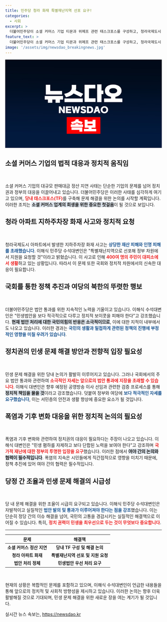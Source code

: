 ```yaml
---
title: 민주당 청라 화재 특별재난지역 선포 요구!
categories:
  - 사회
excerpt: >
  더불어민주당이 소셜 커머스 기업 티몬과 위메프 관련 태스크포스를 구성하고, 청라국제도시 아파트 화재에 대해 특별재난지역 선포를 정부에 건의한다. 한층 심각해진 민생 문제에 대한 민주당의 대응이 주목받고 있다.
feature_text: >
  더불어민주당이 소셜 커머스 기업 티몬과 위메프 관련 태스크포스를 구성하고, 청라국제도시 아파트 화재에 대해 특별재난지역 선포를 정부에 건의한다. 한층 심각해진 민생 문제에 대한 민주당의 대응이 주목받고 있다.
image: '/assets/img/newsdao_breakingnews.jpg'
---
```


<p><img src="/assets/img/newsdao_breakingnews.jpg" alt="cryptoinkorea 속보" /></p>

<h2 data-ke-size="size26">소셜 커머스 기업의 법적 대응과 정치적 움직임</h2>

<p data-ke-size="size16">&nbsp;</p>

<p>소셜 커머스 기업의 대규모 판매대금 정산 지연 사태는 단순한 기업의 문제를 넘어 정치권과 정부의 대응을 이끌어내고 있습니다. 더불어민주당은 이러한 사태를 심각하게 여기고 있으며, <b><span style="color: #ee2323;">당내 태스크포스(TF)</span></b>를 구축해 문제 해결을 위한 논의를 시작할 계획입니다. 이러한 조치는 <b><span style="background-color: #21538527;">소셜 커머스 업계의 회생을 위한 중요한 첫걸음</span></b>이 될 것으로 보입니다.</p>

<h2 data-ke-size="size26">청라 아파트 지하주차장 화재 사고와 정치적 요청</h2>

<p data-ke-size="size16">&nbsp;</p>

<p>청라국제도시 아파트에서 발생한 지하주차장 화재 사고는 <b><span style="color: #1a5490;">상당한 재산 피해와 인명 피해를 초래했습니다</span></b>. 이해식 민주당 수석대변인은 "특별재난지역으로 선포해 정부 차원에서 지원을 요청할 것"이라고 밝혔습니다. 이 사고로 인해 <b><span style="color: #ee2323;">400여 명의 주민이 대피소에서 생활</span></b>하고 있는 상황입니다. 따라서 이 문제 또한 국회와 정치적 차원에서의 신속한 대응이 필요합니다.</p>

<h2 data-ke-size="size26">국회를 통한 정책 추진과 여당의 북한의 뚜렷한 행보</h2>

<p data-ke-size="size16">&nbsp;</p>

<p>더불어민주당은 법안 통과를 위한 지속적인 노력을 기울이고 있습니다. 이해식 수석대변인은 "민생법안을 보다 적극적으로 다루고 정치적 보이콧을 피해야 한다"고 강조했습니다. <b><span style="background-color: #21538527;">현재 법안 처리에 대한 국민의힘의 반응은 소극적이므로</span></b>, 이에 대한 지적이 내부에서도 나오고 있습니다. 이러한 경과는 <b><span style="color: #1a5490;">국민의 생활과 밀접하게 관련된 정책의 진행에 부정적인 영향을 미칠 우려가 있습니다</span></b>.</p>

<h2 data-ke-size="size26">정치권의 민생 문제 해결 방안과 전향적 입장 필요성</h2>

<p data-ke-size="size16">&nbsp;</p>

<p>민생 문제 해결을 위한 당내 논의가 활발히 이루어지고 있습니다. 그러나 국회에서의 주요 법안 통과와 관련하여 <b><span style="color: #ee2323;">소극적인 자세는 앞으로의 법안 통과에 지장을 초래할 수 있습니다</span></b>. 이해식 대변인은 향후 예정된 공영방송 이사 선임과 관련한 검증 프로세스를 통해 <b><span style="background-color: #21538527;">정치적 책임을 물을 것</span></b>이라고 강조했습니다. 덧붙여 정부와 여당에 <b><span style="color: #1a5490;">보다 적극적인 자세를 요구했습니다</span></b>, 이는 서민층의 안전과 생활 향상에 중요한 요소가 될 것입니다.</p>

<h2 data-ke-size="size26">폭염과 기후 변화 대응을 위한 정치적 논의의 필요성</h2>

<p data-ke-size="size16">&nbsp;</p>

<p>폭염과 기후 변화와 관련하여 정치권의 대응이 필요하다는 주장이 나오고 있습니다. 이해식 대변인은 "민생 폄하를 자제하고 보다 단합된 노력을 보여야 한다"고 강조하며 <b><span style="color: #ee2323;">국가적 재난에 대한 정부의 투명한 입장을 요구</span></b>했습니다. 이러한 점에서 <b><span style="background-color: #21538527;">여야 간의 논의와 협력이 필수적입니다</span></b>. 폭염의 지속은 시민들에게 직간접적으로 영향을 미치기 때문에, 정책 추진에 있어 여야 간의 협력은 필수적입니다.</p>

<h2 data-ke-size="size26">당정 간 조율과 민생 문제 해결의 시급성</h2>

<p data-ke-size="size16">&nbsp;</p>

<p>당 내 문제 해결을 위한 조율이 시급히 요구되고 있습니다. 이해식 민주당 수석대변인은 자발적이고 실질적인 <b><span style="color: #1a5490;">법안 발의 및 통과가 이루어져야 한다는 점을 강조</span></b>했습니다. 이는 단순히 정당 간의 이슈 해결을 넘어, 국민의 고통을 경감시키는 실질적인 해결책으로 이어질 수 있습니다. 특히, <b><span style="color: #ee2323;">정치 권력이 민생을 최우선으로 두는 것이 무엇보다 중요합니다</span></b>.</p>

<hr>

<table style="width: 100%; border-collapse: collapse;">
    <thead>
        <tr>
            <th style="text-align: center; height: 17px;"><b>문제</b></th>
            <th style="text-align: center; height: 17px;"><b>해결책</b></th>
        </tr>
    </thead>
    <tbody>
        <tr>
            <td style="text-align: center; height: 17px;"><b>소셜 커머스 정산 지연</b></td>
            <td style="text-align: center; height: 17px;"><b>당내 TF 구성 및 해결 논의</b></td>
        </tr>
        <tr>
            <td style="text-align: center; height: 17px;"><b>청라 아파트 화재</b></td>
            <td style="text-align: center; height: 17px;"><b>특별재난지역 선포 및 지원 요청</b></td>
        </tr>
        <tr>
            <td style="text-align: center; height: 17px;"><b>법안 처리 정체</b></td>
            <td style="text-align: center; height: 17px;"><b>민생법안 우선 처리 요구</b></td>
        </tr>
    </tbody>
</table>

<p data-ke-size="size16">&nbsp;</p>

<p>현재의 상황은 복합적인 문제를 포함하고 있으며, 이해식 수석대변인이 언급한 내용들을 통해 앞으로의 정치적 및 사회적 방향성을 제시하고 있습니다. 이러한 논의는 향후 더욱 활발해질 것으로 기대되며, 민생 문제 해결을 위한 새로운 장을 여는 계기가 될 것입니다.</p>
실시간 뉴스 속보는, <a href="https://newsdao.kr" rel="dofollow">https://newsdao.kr</a>


